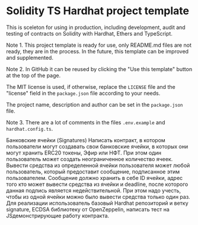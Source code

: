 # Solidity TS Hardhat project template

This is sceleton for using in production, including development, audit and testing of contracts on Solidity with Hardhat, Ethers and TypeScript.

Note 1. This project template is ready for use, only README.md files are not ready, they are in the process. In the future, this template can be improved and supplemented.

Note 2. In GitHub it can be reused by clicking the "Use this template" button at the top of the page.

The MIT license is used, if otherwise, replace the `LICENSE` file and the "license" field in the `package.json` file according to your needs.

The project name, description and author can be set in the `package.json` file.

Note 3. There are a lot of comments in the files `.env.example` and `hardhat.config.ts`.

Банковские ячейки (Signatures)
Написать контракт, в котором пользователи могут создавать свои банковские ячейки, в которых они могут хранить ERC20 токены, Эфир или НФТ.
При этом один пользователь может создать неограниченное количество ячеек.
Вывести средства из определенной ячейки пользователя может любой пользователь, который предоставит сообщение, подписанное этим пользователем. Сообщение должно хранить в себе ID ячейки,
адрес того кто может вывести средства из ячейки и deadline, после которого данная подпись является недействительной. При этом надо учесть, чтобы из одной ячейки можно было вывести средства только один раз.
Для реализации использователь базовый Hardhat репозиторий и ветку signature, ECDSA библиотеку от OpenZeppelin, написать тест на JSдемонстрирующие работу контракта.
